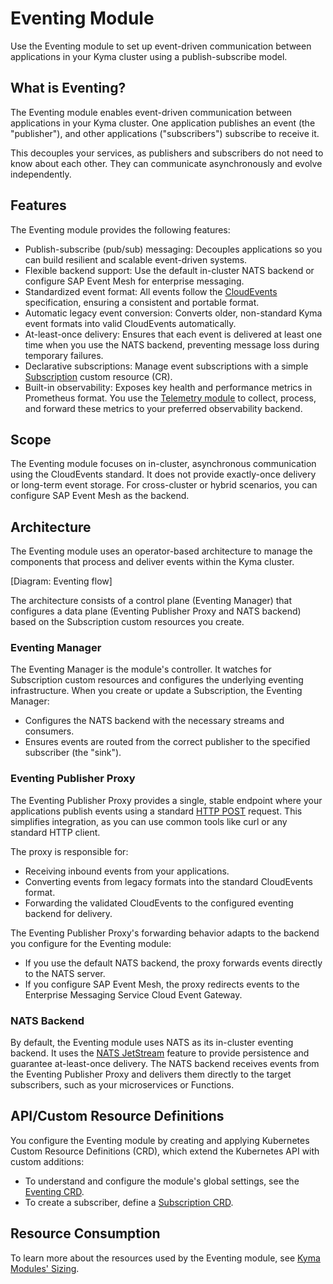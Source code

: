 # Eventing Module

Use the Eventing module to set up event-driven communication between applications in your Kyma cluster using a publish-subscribe model.

## What is Eventing?

The Eventing module enables event-driven communication between applications in your Kyma cluster. One application publishes an event (the "publisher"), and other applications ("subscribers") subscribe to receive it.

This decouples your services, as publishers and subscribers do not need to know about each other. They can communicate asynchronously and evolve independently.

## Features

The Eventing module provides the following features:

- Publish-subscribe (pub/sub) messaging: Decouples applications so you can build resilient and scalable event-driven systems.
- Flexible backend support: Use the default in-cluster NATS backend or configure SAP Event Mesh for enterprise messaging.
- Standardized event format: All events follow the [CloudEvents](https://cloudevents.io/) specification, ensuring a consistent and portable format.
- Automatic legacy event conversion: Converts older, non-standard Kyma event formats into valid CloudEvents automatically.
- At-least-once delivery: Ensures that each event is delivered at least one time when you use the NATS backend, preventing message loss during temporary failures.
- Declarative subscriptions: Manage event subscriptions with a simple [Subscription](./resources/subscription-cr.md) custom resource (CR).
- Built-in observability: Exposes key health and performance metrics in Prometheus format. You use the [Telemetry module](https://kyma-project.io/#/telemetry-manager/user/README) to collect, process, and forward these metrics to your preferred observability backend.

## Scope

The Eventing module focuses on in-cluster, asynchronous communication using the CloudEvents standard. It does not provide exactly-once delivery or long-term event storage. For cross-cluster or hybrid scenarios, you can configure SAP Event Mesh as the backend.

## Architecture

The Eventing module uses an operator-based architecture to manage the components that process and deliver events within the Kyma cluster.

[Diagram: Eventing flow]

The architecture consists of a control plane (Eventing Manager) that configures a data plane (Eventing Publisher Proxy and NATS backend) based on the Subscription custom resources you create.

### Eventing Manager

The Eventing Manager is the module's controller. It watches for Subscription custom resources and configures the underlying eventing infrastructure. When you create or update a Subscription, the Eventing Manager:

- Configures the NATS backend with the necessary streams and consumers.
- Ensures events are routed from the correct publisher to the specified subscriber (the "sink").

### Eventing Publisher Proxy

The Eventing Publisher Proxy provides a single, stable endpoint where your applications publish events using a standard [HTTP POST](https://www.w3schools.com/tags/ref_httpmethods.asp) request. This simplifies integration, as you can use common tools like curl or any standard HTTP client. 

The proxy is responsible for:

- Receiving inbound events from your applications.
- Converting events from legacy formats into the standard CloudEvents format.
- Forwarding the validated CloudEvents to the configured eventing backend for delivery.

The Eventing Publisher Proxy's forwarding behavior adapts to the backend you configure for the Eventing module:

- If you use the default NATS backend, the proxy forwards events directly to the NATS server.
- If you configure SAP Event Mesh, the proxy redirects events to the Enterprise Messaging Service Cloud Event Gateway.

### NATS Backend

By default, the Eventing module uses NATS as its in-cluster eventing backend. It uses the [NATS JetStream](https://docs.nats.io/) feature to provide persistence and guarantee at-least-once delivery. The NATS backend receives events from the Eventing Publisher Proxy and delivers them directly to the target subscribers, such as your microservices or Functions.

## API/Custom Resource Definitions

You configure the Eventing module by creating and applying Kubernetes Custom Resource Definitions (CRD), which extend the Kubernetes API with custom additions:

- To understand and configure the module's global settings, see the [Eventing CRD](./resources/eventing-cr.md).
- To create a subscriber, define a [Subscription CRD](./resources/subscription-cr.md).


## Resource Consumption

To learn more about the resources used by the Eventing module, see [Kyma Modules' Sizing](https://help.sap.com/docs/btp/sap-business-technology-platform/kyma-modules-sizing?locale=en-US&version=Cloud).

<!-- ## Kyma Eventing Flow

Kyma Eventing follows the PubSub messaging pattern: Kyma publishes messages to a messaging backend, which filters these messages and sends them to interested subscribers. Kyma does not send messages directly to the subscribers as shown below:

![PubSub](../assets/evnt-pubsub.svg)

Eventing in Kyma from a user’s perspective works as follows:

- Offer an HTTP end point, for example a Function to receive the events.
- Specify the events the user is interested in using the Kyma [Subscription CR](./resources/evnt-cr-subscription.md).
- Send [CloudEvents](https://cloudevents.io/) or legacy events (deprecated) to the following HTTP end points on our [Eventing Publisher Proxy](https://github.com/kyma-project/eventing-publisher-proxy/blob/main/README.md) service.
  - `/publish` for CloudEvents.
  - `<application_name>/v1/events` for legacy events.

For more information, read [Eventing architecture](evnt-architecture.md).

## Glossary

- **Event Types**
  - `CloudEvents`: Events that conform to the [CloudEvents specification](https://cloudevents.io/) - a common specification for describing event data. The specification is currently under [CNCF](https://www.cncf.io/).
    <= explain this in **Event Naming and Formats**
  - `Legacy events` (deprecated): Events or messages published to Kyma that do not conform to the CloudEvents specification. All legacy events published to Kyma are converted to CloudEvents.
    <= explain this in **Event Naming and Formats**
- **Streams and Consumers**
  - `Streams`: A stream stores messages for the published events. Kyma uses only one stream, with _**file**_ storage, for all the events. You can configure the retention and delivery policies for the stream, depending on the use case.
    <= These terms describe the inner workings of the NATS backend. We should update the NATS Backend description in the Architecture topic to explain that a Kyma Subscription maps to a NATS Consumer, and that all events are stored in a single NATS Stream. This connects the user's declarative Subscription to the underlying system behavior.
  - `Consumers`: A consumer reads or consumes the messages from the stream. Kyma Subscription creates one consumer for each specified filter. Kyma uses push-based consumers.
      <= These terms describe the inner workings of the NATS backend. We should update the NATS Backend description in the Architecture topic to explain that a Kyma Subscription maps to a NATS Consumer, and that all events are stored in a single NATS Stream. This connects the user's declarative Subscription to the underlying system behavior.
- **Delivery Guarantees**
  - `at least once` delivery: With NATS JetStream, Kyma ensures that for each event published, all the subscribers subscribed to that event receive the event at least once.
    <= Mentioned in Features
  - `max bytes and discard policy`: NATS JetStream uses these configurations to ensure that no messages are lost when the storage is almost full. By default, Kyma ensures that no new messages are accepted when the storage reaches 90% capacity.
    <= should be mentioned in [Resource Consumption](https://help.sap.com/docs/btp/sap-business-technology-platform/kyma-modules-sizing?locale=en-US&version=Cloud).
     -->
